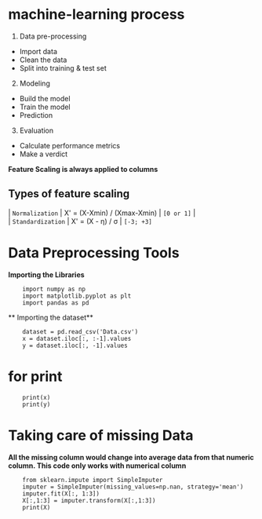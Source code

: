 # machine-learning process
1. Data pre-processing
  * Import data
  * Clean the data
  * Split into training & test set
2. Modeling
  * Build the model
  * Train the model
  * Prediction
3. Evaluation
  * Calculate performance metrics
  * Make a verdict

**Feature Scaling is always applied to columns** <br>

## Types of feature scaling <br>

| `Normalization` | X' = (X-Xmin) / (Xmax-Xmin) | `[0 or 1]` | <br>
| `Standardization` | X' = (X - η) / σ | `[-3; +3]`

# Data Preprocessing Tools
**Importing the Libraries**
```
	import numpy as np
 	import matplotlib.pyplot as plt
 	import pandas as pd
```
** Importing the dataset**
```
	dataset = pd.read_csv('Data.csv')
	x = dataset.iloc[:, :-1].values 
	y = dataset.iloc[:, -1].values
```
# for print
```
	print(x)
	print(y)
```
# Taking care of missing Data
**All the missing column would change into average data from that numeric column. This code only works with numerical column**
```
	from sklearn.impute import SimpleImputer
	imputer = SimpleImputer(missing_values=np.nan, strategy='mean')
	imputer.fit(X[:, 1:3])
	X[:,1:3] = imputer.transform(X[:,1:3])
	print(X)
```
